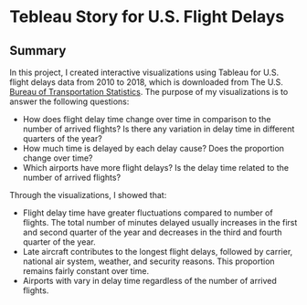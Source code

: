 # Tebleau Story for U.S. Flight Delays

## Summary

In this project, I created interactive visualizations using Tableau for U.S.
flight delays data from 2010 to 2018, which is downloaded from The U.S.
[Bureau of Transportation Statistics](https://www.transtats.bts.gov/OT_Delay/OT_DelayCause1.asp).
The purpose of my visualizations is to answer the following questions:

- How does flight delay time change over time in comparison to the number of
arrived flights? Is there any variation in delay time in different quarters of
the year?
- How much time is delayed by each delay cause? Does the proportion change over
time?
- Which airports have more flight delays? Is the delay time related to the
number of arrived flights?

Through the visualizations, I showed that:

- Flight delay time have greater fluctuations compared to number of flights.
The total number of minutes delayed usually increases in the first and second
quarter of the year and decreases in the third and fourth quarter of the year.
- Late aircraft contributes to the longest flight delays, followed by carrier,
national air system, weather, and security reasons. This proportion remains
fairly constant over time.
- Airports with vary in delay time regardless of the number of arrived flights.

